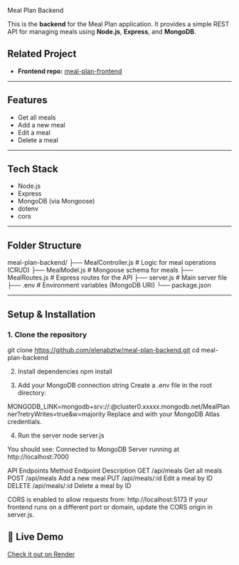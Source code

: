Meal Plan Backend

This is the **backend** for the Meal Plan application. It provides a simple REST API for managing meals using **Node.js**, **Express**, and **MongoDB**.

## Related Project

- **Frontend repo:** [meal-plan-frontend](https://github.com/elenabztw/meal-plan-frontend)

---

## Features

- Get all meals
- Add a new meal
- Edit a meal
- Delete a meal

---

## Tech Stack

- Node.js
- Express
- MongoDB (via Mongoose)
- dotenv
- cors

---

## Folder Structure

meal-plan-backend/
├── MealController.js # Logic for meal operations (CRUD)
├── MealModel.js # Mongoose schema for meals
├── MealRoutes.js # Express routes for the API
├── server.js # Main server file
├── .env # Environment variables (MongoDB URI)
└── package.json

---

## Setup & Installation

### 1. Clone the repository

git clone https://github.com/elenabztw/meal-plan-backend.git
cd meal-plan-backend

2. Install dependencies
npm install

3. Add your MongoDB connection string
Create a .env file in the root directory:

MONGODB_LINK=mongodb+srv://<username>:<password>@cluster0.xxxxx.mongodb.net/MealPlanner?retryWrites=true&w=majority
Replace <username> and <password> with your MongoDB Atlas credentials.

4. Run the server
node server.js

You should see: Connected to MongoDB
Server running at http://localhost:7000


API Endpoints
Method	Endpoint	Description
GET	/api/meals	Get all meals
POST	/api/meals	Add a new meal
PUT	/api/meals/:id	Edit a meal by ID
DELETE	/api/meals/:id	Delete a meal by ID



CORS is enabled to allow requests from:
http://localhost:5173
If your frontend runs on a different port or domain, update the CORS origin in server.js.

## 🔗 Live Demo

[Check it out on Render](https://meal-plan-backend-60rq.onrender.com/)

